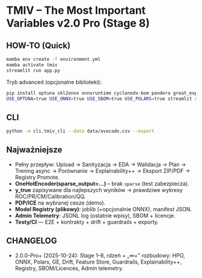# TMIV – The Most Important Variables v2.0 Pro (Stage 8)

## HOW-TO (Quick)
```bash
mamba env create -f environment.yml
mamba activate tmiv
streamlit run app.py
```
Tryb advanced (opcjonalne biblioteki):
```bash
pip install optuna skl2onnx onnxruntime cyclonedx-bom pandera great_expectations polars pyarrow openpyxl shap
USE_OPTUNA=true USE_ONNX=true USE_SBOM=true USE_POLARS=true streamlit run app.py
```

## CLI
```bash
python -m cli.tmiv_cli --data data/avocado.csv --export
```

## Najważniejsze
- Pełny przepływ: Upload → Sanityzacja → EDA → Walidacja → Plan → Trening async → Porównanie → Explainability++ → Eksport ZIP/PDF → Registry Promote.
- **OneHotEncoder(sparse_output=...)** – brak `sparse` (test zabezpiecza).
- **y_true** zapisywane dla najlepszych wyników → prawdziwe wykresy ROC/PR/CM/Calibration/QQ.
- **PDP/ICE** na wybranej cesze (demo).
- **Model Registry (plikowy)**: joblib (+opcjonalnie ONNX), manifest JSON.
- **Admin Telemetry**: JSONL log (ostatnie wpisy), SBOM + licencje.
- **Testy/CI** — E2E + kontrakty + drift + guardrails + exporty.

## CHANGELOG
- 2.0.0-Pro+ (2025-10-24): Stage 1–8, rdzeń + „∞+” rozbudowy: HPO, ONNX, Polars, GE, Drift, Feature Store, Guardrails, Explainability++, Registry, SBOM/Licences, Admin telemetry.